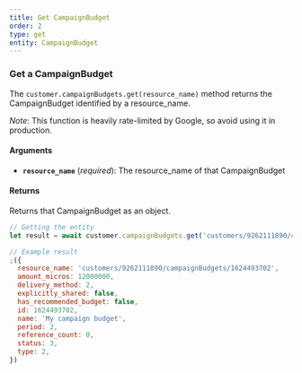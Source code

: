 ```yaml
---
title: Get CampaignBudget
order: 2
type: get
entity: CampaignBudget
---
```


### Get a CampaignBudget

The `customer.campaignBudgets.get(resource_name)` method returns the CampaignBudget identified by a resource_name.

_Note_: This function is heavily rate-limited by Google, so avoid using it in production.

#### Arguments

- **`resource_name`** (_required_): The resource_name of that CampaignBudget

#### Returns

Returns that CampaignBudget as an object.

```javascript
// Getting the entity
let result = await customer.campaignBudgets.get('customers/9262111890/campaignBudgets/1624493702')
```

```javascript
// Example result
;({
  resource_name: 'customers/9262111890/campaignBudgets/1624493702',
  amount_micros: 12000000,
  delivery_method: 2,
  explicitly_shared: false,
  has_recommended_budget: false,
  id: 1624493702,
  name: 'My campaign budget',
  period: 2,
  reference_count: 0,
  status: 3,
  type: 2,
})
```
